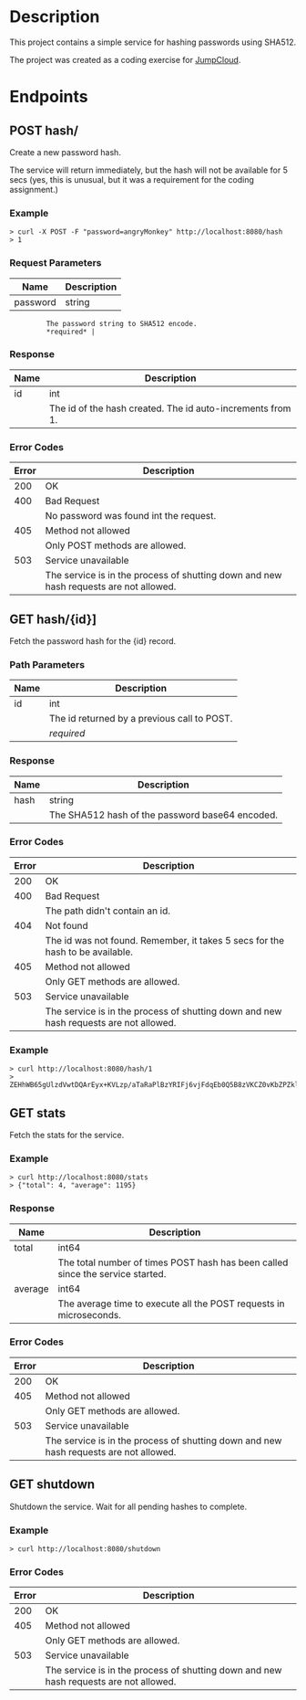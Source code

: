 # Description
This project contains a simple service for hashing passwords using SHA512.

The project was created as a coding exercise for [JumpCloud](http://www.jumpcloud.com).

# Endpoints

## POST hash/

Create a new password hash.

The service will return immediately, but the hash will not be available for 5 secs (yes, this is unusual, but it was a requirement for the coding assignment.)

### Example
```
> curl -X POST -F "password=angryMonkey" http://localhost:8080/hash
> 1
```

### Request Parameters

| Name     | Description |
|----------|-------------|
| password | string     
             The password string to SHA512 encode.
             *required* |

### Response

| Name     | Description |
|----------|-------------|
| id       | int<br/>      |
|          | The id of the hash created.  The id auto-increments from 1. |

### Error Codes

| Error     | Description |
|----------|-------------|
| 200       | OK        |
| 400       | Bad Request<br/> |
|           | No password was found int the request. |
| 405       | Method not allowed<br/> |
|           | Only POST methods are allowed. |
| 503       | Service unavailable<br/> |
|           | The service is in the process of shutting down and new hash requests are not allowed. |

## GET hash/{id}]

Fetch the password hash for the {id} record.

### Path Parameters

| Name     | Description |
|----------|-------------|
| id       | int<br/>      |
|          | The id returned by a previous call to POST.<br/> |
|          | *required* |

### Response

| Name     | Description |
|----------|-------------|
| hash     | string<br/>      |
|          | The SHA512 hash of the password base64 encoded.<br/> |

### Error Codes

| Error     | Description |
|----------|-------------|
| 200       | OK        |
| 400       | Bad Request<br/> |
|           | The path didn't contain an id. |
| 404       | Not found<br/> |
|           | The id was not found.  Remember, it takes 5 secs for the hash to be available. |
| 405       | Method not allowed<br/> |
|           | Only GET methods are allowed. |
| 503       | Service unavailable<br/> |
|           | The service is in the process of shutting down and new hash requests are not allowed. |

### Example
```
> curl http://localhost:8080/hash/1
> ZEHhWB65gUlzdVwtDQArEyx+KVLzp/aTaRaPlBzYRIFj6vjFdqEb0Q5B8zVKCZ0vKbZPZklJz0Fd7su2A+gf7Q==
```

## GET stats

Fetch the stats for the service.

### Example
```
> curl http://localhost:8080/stats
> {"total": 4, "average": 1195}
```

### Response

| Name     | Description |
|----------|-------------|
| total    | int64<br/>      |
|          | The total number of times POST hash has been called since the service started. |
| average  | int64<br/>      |
|          | The average time to execute all the POST requests in microseconds. |

### Error Codes

| Error     | Description |
|----------|-------------|
| 200       | OK        |
| 405       | Method not allowed<br/> |
|           | Only GET methods are allowed. |
| 503       | Service unavailable<br/> |
|           | The service is in the process of shutting down and new hash requests are not allowed. |

## GET shutdown

Shutdown the service.  Wait for all pending hashes to complete.

### Example
```
> curl http://localhost:8080/shutdown
```
### Error Codes

| Error     | Description |
|----------|-------------|
| 200       | OK        |
| 405       | Method not allowed<br/> |
|           | Only GET methods are allowed. |
| 503       | Service unavailable<br/> |
|           | The service is in the process of shutting down and new hash requests are not allowed. |
